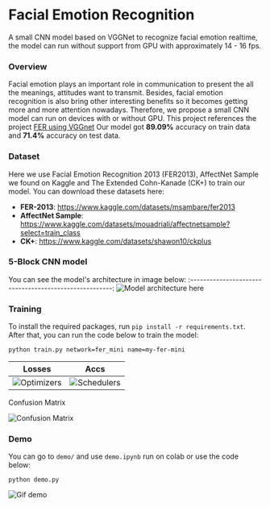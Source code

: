 # Facial Emotion Recognition
A small CNN model based on VGGNet to recognize facial emotion realtime, the model can run without support from GPU with approximately 14 - 16 fps.

### Overview
Facial emotion plays an important role in communication to present the all the meanings, attitudes want to transmit. Besides, facial emotion recognition is also bring other interesting benefits so it becomes getting more and more attention nowadays. Therefore, we propose a small CNN model can run on devices with or without GPU.
This project references the project [FER using VGGnet](https://github.com/usef-kh/fer)
Our model got **89.09%** accuracy on train data and **71.4%** accuracy on test data.

### Dataset
Here we use Facial Emotion Recognition 2013 (FER2013), AffectNet Sample we found on Kaggle and The Extended Cohn-Kanade (CK+) to train our model.
You can download these datasets here:
 - **FER-2013**: https://www.kaggle.com/datasets/msambare/fer2013
 - **AffectNet Sample**: https://www.kaggle.com/datasets/mouadriali/affectnetsample?select=train_class
 - **CK+**: https://www.kaggle.com/datasets/shawon10/ckplus

### 5-Block CNN model
You can see the model's architecture in image below:
:------------------------------------------------------:
![Model architecture here](images/modelx.png)

### Training
To install the required packages, run `pip install -r requirements.txt`.
After that, you can run the code below to train the model:
```
python train.py network=fer_mini name=my-fer-mini
```
Losses           |  Accs
:-------------------------:|:-------------------------:
![Optimizers](images/loss.png)  |  ![Schedulers](images/accuracy.png)

Confusion Matrix

![Confusion Matrix](images/confuse_matrix.png)
### Demo
You can go to `demo/` and use `demo.ipynb` run on colab or use the code below:
```
python demo.py
```
![Gif demo](demo/demo.gif)
